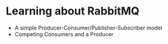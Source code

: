 # Learning about RabbitMQ

- A simple Producer-Consumer/Publisher-Subscriber model
- Competing Consumers and a Producer